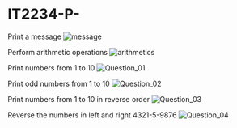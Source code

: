 # IT2234-P-

Print a message
![message](https://github.com/user-attachments/assets/6cad2b8f-f323-4f61-8d56-3b51cf972652)

Perform arithmetic operations
![arithmetics](https://github.com/user-attachments/assets/e3b7724d-1399-4e51-9457-0eae357b2dc7)

Print numbers from 1 to 10
![Question_01](https://github.com/user-attachments/assets/80e2f682-c9c6-4bf7-937d-f165698f7cac)

Print odd numbers from 1 to 10
![Question_02](https://github.com/user-attachments/assets/e9946803-84f2-46ac-91f8-e931206c49f5)

Print numbers from 1 to 10 in reverse order
![Question_03](https://github.com/user-attachments/assets/b88797d6-071d-467a-a695-a1d69e24ebf5)

Reverse the numbers in left and right 4321-5-9876
![Question_04](https://github.com/user-attachments/assets/2f6e869a-7d58-49bd-bb74-46bbb90634ba)
